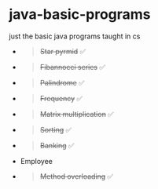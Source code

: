 # java-basic-programs
just the basic java programs taught in cs

- > ~~Star pyrmid~~ ✅
- > ~~Fibannocci series~~ ✅
- > ~~Palindrome~~ ✅
- > ~~Frequency~~ ✅
- > ~~Matrix multiplication~~ ✅
- > ~~Sorting~~ ✅
- > ~~Banking~~ ✅
- Employee
- > ~~Method overloading~~ ✅


